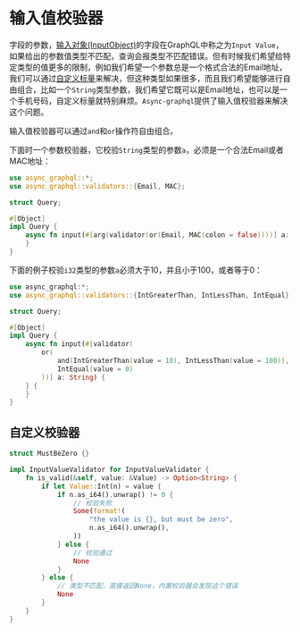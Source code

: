 # 输入值校验器

字段的参数，[输入对象(InputObject)](define_input_object.md)的字段在GraphQL中称之为`Input Value`，如果给出的参数值类型不匹配，查询会报类型不匹配错误。但有时候我们希望给特定类型的值更多的限制，例如我们希望一个参数总是一个格式合法的Email地址，我们可以通过[自定义标量](custom_scalars.md)来解决，但这种类型如果很多，而且我们希望能够进行自由组合，比如一个`String`类型参数，我们希望它既可以是Email地址，也可以是一个手机号码，自定义标量就特别麻烦。`Async-graphql`提供了输入值校验器来解决这个问题。

输入值校验器可以通过`and`和`or`操作符自由组合。

下面时一个参数校验器，它校验`String`类型的参数`a`，必须是一个合法Email或者MAC地址：

```rust
use async_graphql::*;
use async_graphql::validators::{Email, MAC};

struct Query;

#[Object]
impl Query {
    async fn input(#[arg(validator(or(Email, MAC(colon = false))))] a: String) {
    }
}
```

下面的例子校验`i32`类型的参数`a`必须大于10，并且小于100，或者等于0：

```rust
use async_graphql:*;
use async_graphql::validators::{IntGreaterThan, IntLessThan, IntEqual};

struct Query;

#[Object]
impl Query {
    async fn input(#[validator(
        or(
            and(IntGreaterThan(value = 10), IntLessThan(value = 100)),
            IntEqual(value = 0)
        ))] a: String) {
    } {
    }
}
```

## 自定义校验器

```rust
struct MustBeZero {}

impl InputValueValidator for InputValueValidator {
    fn is_valid(&self, value: &Value) -> Option<String> {
        if let Value::Int(n) = value {
            if n.as_i64().unwrap() != 0 {
                // 校验失败
                Some(format!(
                    "the value is {}, but must be zero",
                    n.as_i64().unwrap(),
                ))
            } else {
                // 校验通过
                None
            }
        } else {
            // 类型不匹配，直接返回None，内置校验器会发现这个错误
            None
        }
    }
}
```
